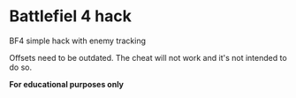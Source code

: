 # Battlefiel 4 hack
BF4 simple hack with enemy tracking

Offsets need to be outdated. The cheat will not work and it's not intended to do so.

**For educational purposes only**
